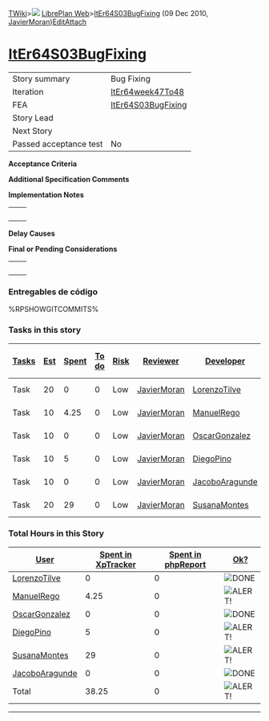 [TWiki](Main_WebHome)&gt;![](/twiki/pub/TWiki/TWikiDocGraphics/web-bg-small.gif) [LibrePlan Web](LibrePlan_WebHome)&gt;[ItEr64S03BugFixing](LibrePlan_ItEr64S03BugFixing "Topic revision: 14 (09 Dec 2010 - 18:23:19)") (09 Dec 2010, [JavierMoran](Main_JavierMoran))[Edit](LibrePlan_ItEr64S03BugFixing?t=1520343639 "Edit this topic text")[Attach](/twiki/bin/attach/LibrePlan/ItEr64S03BugFixing "Attach an image or document to this topic")  

 [ItEr64S03BugFixing](LibrePlan_ItEr64S03BugFixing)
===================================================

|                        |                                                    |
|------------------------|----------------------------------------------------|
| Story summary          | Bug Fixing                                         |
| Iteration              | [ItEr64week47To48](LibrePlan_ItEr64week47To48)     |
| FEA                    | [ItEr64S03BugFixing](LibrePlan_ItEr64S03BugFixing) |
| Story Lead             |                                                    |
| Next Story             |                                                    |
| Passed acceptance test | No                                                 |

**Acceptance Criteria**

**Additional Specification Comments**

**Implementation Notes**

|     |     |
|-----|-----|
|     |     |

**Delay Causes**

**Final or Pending Considerations**

|     |     |
|-----|-----|
|     |     |

###  Entregables de código

%RPSHOWGITCOMMITS%

###  Tasks in this story

| [Tasks](LibrePlan_ItEr64S03BugFixing?sortcol=0;table=2;up=0#sorted_table "Sort by this column") | [Est](LibrePlan_ItEr64S03BugFixing?sortcol=1;table=2;up=0#sorted_table "Sort by this column") | [Spent](LibrePlan_ItEr64S03BugFixing?sortcol=2;table=2;up=0#sorted_table "Sort by this column") | [To do](LibrePlan_ItEr64S03BugFixing?sortcol=3;table=2;up=0#sorted_table "Sort by this column") | [Risk](LibrePlan_ItEr64S03BugFixing?sortcol=4;table=2;up=0#sorted_table "Sort by this column") | [Reviewer](LibrePlan_ItEr64S03BugFixing?sortcol=5;table=2;up=0#sorted_table "Sort by this column") | [Developer](LibrePlan_ItEr64S03BugFixing?sortcol=6;table=2;up=0#sorted_table "Sort by this column") | [Task Name](LibrePlan_ItEr64S03BugFixing?sortcol=7;table=2;up=0#sorted_table "Sort by this column") | [Start Date](LibrePlan_ItEr64S03BugFixing?sortcol=8;table=2;up=0#sorted_table "Sort by this column") | [Est End Date](LibrePlan_ItEr64S03BugFixing?sortcol=9;table=2;up=0#sorted_table "Sort by this column") | [End Date](LibrePlan_ItEr64S03BugFixing?sortcol=10;table=2;up=0#sorted_table "Sort by this column") |
|-------------------------------------------------------------------------------------------------|-----------------------------------------------------------------------------------------------|-------------------------------------------------------------------------------------------------|-------------------------------------------------------------------------------------------------|------------------------------------------------------------------------------------------------|----------------------------------------------------------------------------------------------------|-----------------------------------------------------------------------------------------------------|-----------------------------------------------------------------------------------------------------|------------------------------------------------------------------------------------------------------|--------------------------------------------------------------------------------------------------------|-----------------------------------------------------------------------------------------------------|
| Task                                                                                            | 20                                                                                            | 0                                                                                               | 0                                                                                               | Low                                                                                            | [JavierMoran](Main_JavierMoran)                                                                    | [LorenzoTilve](Main_LorenzoTilve)                                                                   | Bug fixing.                                                                                         |                                                                                                      |                                                                                                        |                                                                                                     |
| Task                                                                                            | 10                                                                                            | 4.25                                                                                            | 0                                                                                               | Low                                                                                            | [JavierMoran](Main_JavierMoran)                                                                    | [ManuelRego](Main_ManuelRego)                                                                       | Bug fixing.                                                                                         |                                                                                                      |                                                                                                        |                                                                                                     |
| Task                                                                                            | 10                                                                                            | 0                                                                                               | 0                                                                                               | Low                                                                                            | [JavierMoran](Main_JavierMoran)                                                                    | [OscarGonzalez](Main_OscarGonzalez)                                                                 | Bug fixing.                                                                                         |                                                                                                      |                                                                                                        |                                                                                                     |
| Task                                                                                            | 10                                                                                            | 5                                                                                               | 0                                                                                               | Low                                                                                            | [JavierMoran](Main_JavierMoran)                                                                    | [DiegoPino](Main_DiegoPino)                                                                         | Bug fixing.                                                                                         |                                                                                                      |                                                                                                        |                                                                                                     |
| Task                                                                                            | 10                                                                                            | 0                                                                                               | 0                                                                                               | Low                                                                                            | [JavierMoran](Main_JavierMoran)                                                                    | [JacoboAragunde](Main_JacoboAragunde)                                                               | Bug fixing.                                                                                         |                                                                                                      |                                                                                                        |                                                                                                     |
| Task                                                                                            | 20                                                                                            | 29                                                                                              | 0                                                                                               | Low                                                                                            | [JavierMoran](Main_JavierMoran)                                                                    | [SusanaMontes](Main_SusanaMontes)                                                                   | Bug fixing                                                                                          |                                                                                                      |                                                                                                        |                                                                                                     |

###  Total Hours in this Story

| [User](LibrePlan_ItEr64S03BugFixing?sortcol=0;table=3;up=0#sorted_table "Sort by this column") | [Spent in XpTracker](LibrePlan_ItEr64S03BugFixing?sortcol=1;table=3;up=0#sorted_table "Sort by this column") | [Spent in phpReport](LibrePlan_ItEr64S03BugFixing?sortcol=2;table=3;up=0#sorted_table "Sort by this column") | [Ok?](LibrePlan_ItEr64S03BugFixing?sortcol=3;table=3;up=0#sorted_table "Sort by this column") |
|------------------------------------------------------------------------------------------------|--------------------------------------------------------------------------------------------------------------|--------------------------------------------------------------------------------------------------------------|-----------------------------------------------------------------------------------------------|
| [LorenzoTilve](Main_LorenzoTilve)                                                              | 0                                                                                                            | 0                                                                                                            | ![DONE](/twiki/pub/TWiki/TWikiDocGraphics/choice-yes.gif "DONE")                              |
| [ManuelRego](Main_ManuelRego)                                                                  | 4.25                                                                                                         | 0                                                                                                            | ![ALERT!](/twiki/pub/TWiki/TWikiDocGraphics/warning.gif "ALERT!")                             |
| [OscarGonzalez](Main_OscarGonzalez)                                                            | 0                                                                                                            | 0                                                                                                            | ![DONE](/twiki/pub/TWiki/TWikiDocGraphics/choice-yes.gif "DONE")                              |
| [DiegoPino](Main_DiegoPino)                                                                    | 5                                                                                                            | 0                                                                                                            | ![ALERT!](/twiki/pub/TWiki/TWikiDocGraphics/warning.gif "ALERT!")                             |
| [SusanaMontes](Main_SusanaMontes)                                                              | 29                                                                                                           | 0                                                                                                            | ![ALERT!](/twiki/pub/TWiki/TWikiDocGraphics/warning.gif "ALERT!")                             |
| [JacoboAragunde](Main_JacoboAragunde)                                                          | 0                                                                                                            | 0                                                                                                            | ![DONE](/twiki/pub/TWiki/TWikiDocGraphics/choice-yes.gif "DONE")                              |
| Total                                                                                          | 38.25                                                                                                        | 0                                                                                                            | ![ALERT!](/twiki/pub/TWiki/TWikiDocGraphics/warning.gif "ALERT!")                             |

------------------------------------------------------------------------
